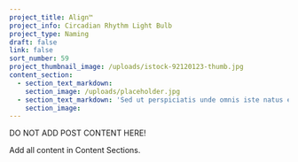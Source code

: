 ```yaml
---
project_title: Align™
project_info: Circadian Rhythm Light Bulb
project_type: Naming
draft: false
link: false
sort_number: 59
project_thumbnail_image: /uploads/istock-92120123-thumb.jpg
content_section:
  - section_text_markdown:
    section_image: /uploads/placeholder.jpg
  - section_text_markdown: 'Sed ut perspiciatis unde omnis iste natus error sit voluptatem accusantium doloremque laudantium, totam rem aperiam, eaque ipsa quae ab illo inventore veritatis et quasi architecto beatae vitae dicta sunt explicabo. Nemo enim ipsam voluptatem quia voluptas sit aspernatur aut odit aut fugit, sed quia consequuntur magni dolores eos qui ratione voluptatem sequi.'
    section_image:
---
```



DO NOT ADD POST CONTENT HERE!

Add all content in Content Sections.